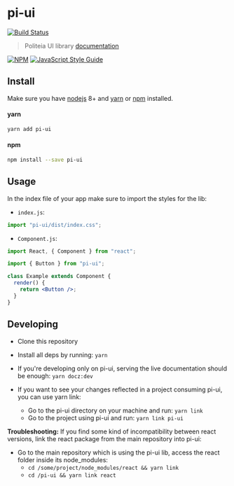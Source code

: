 # pi-ui

[![Build Status](https://github.com/decred/pi-ui/workflows/Build%20and%20Test/badge.svg)](https://github.com/decred/pi-ui/actions)

> Politeia UI library
> [documentation](https://decred.github.io/pi-ui/)

[![NPM](https://img.shields.io/npm/v/pi-ui.svg)](https://www.npmjs.com/package/pi-ui) [![JavaScript Style Guide](https://img.shields.io/badge/code_style-standard-brightgreen.svg)](https://standardjs.com)

## Install

Make sure you have [nodejs](https://nodejs.org/en/) 8+ and [yarn](https://yarnpkg.com/en/) or [npm](https://www.npmjs.com/) installed.

#### yarn

```bash
yarn add pi-ui
```

#### npm

```bash
npm install --save pi-ui
```

## Usage

In the index file of your app make sure to import the styles for the lib:

- `index.js`:

```jsx
import "pi-ui/dist/index.css";
```

- `Component.js`:

```jsx
import React, { Component } from "react";

import { Button } from "pi-ui";

class Example extends Component {
  render() {
    return <Button />;
  }
}
```

## Developing

- Clone this repository
- Install all deps by running:
  `yarn`
- If you're developing only on pi-ui, serving the live documentation should be enough:
  `yarn docz:dev`

- If you want to see your changes reflected in a project consuming pi-ui, you can use yarn link:
  - Go to the pi-ui directory on your machine and run:
    `yarn link`
  - Go to the project using pi-ui and run:
    `yarn link pi-ui`

**Troubleshooting:**
If you find some kind of incompatibility between react versions, link the react package from the main repository into pi-ui:

- Go to the main repository which is using the pi-ui lib, access the react folder inside its node_modules:
  - `cd /some/project/node_modules/react && yarn link`
  - `cd /pi-ui && yarn link react`
